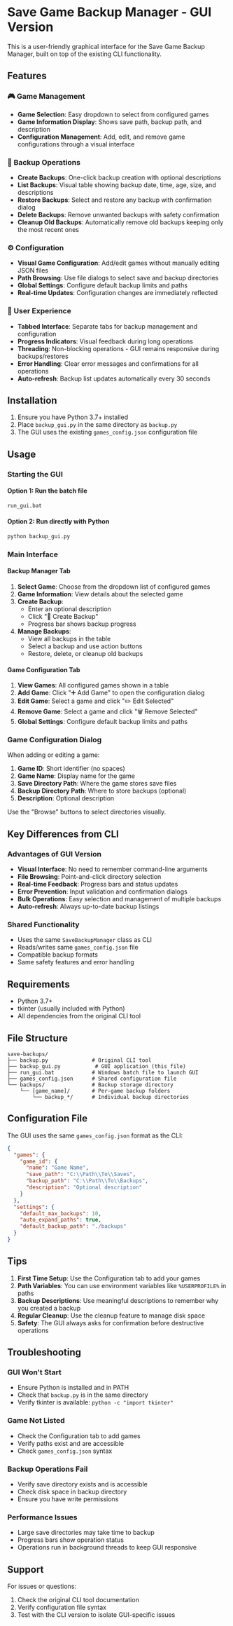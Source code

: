 # Save Game Backup Manager - GUI Version

This is a user-friendly graphical interface for the Save Game Backup Manager, built on top of the existing CLI functionality.

## Features

### 🎮 Game Management
- **Game Selection**: Easy dropdown to select from configured games
- **Game Information Display**: Shows save path, backup path, and description
- **Configuration Management**: Add, edit, and remove game configurations through a visual interface

### 💾 Backup Operations
- **Create Backups**: One-click backup creation with optional descriptions
- **List Backups**: Visual table showing backup date, time, age, size, and descriptions
- **Restore Backups**: Select and restore any backup with confirmation dialog
- **Delete Backups**: Remove unwanted backups with safety confirmation
- **Cleanup Old Backups**: Automatically remove old backups keeping only the most recent ones

### ⚙️ Configuration
- **Visual Game Configuration**: Add/edit games without manually editing JSON files
- **Path Browsing**: Use file dialogs to select save and backup directories
- **Global Settings**: Configure default backup limits and paths
- **Real-time Updates**: Configuration changes are immediately reflected

### 🚀 User Experience
- **Tabbed Interface**: Separate tabs for backup management and configuration
- **Progress Indicators**: Visual feedback during long operations
- **Threading**: Non-blocking operations - GUI remains responsive during backups/restores
- **Error Handling**: Clear error messages and confirmations for all operations
- **Auto-refresh**: Backup list updates automatically every 30 seconds

## Installation

1. Ensure you have Python 3.7+ installed
2. Place `backup_gui.py` in the same directory as `backup.py`
3. The GUI uses the existing `games_config.json` configuration file

## Usage

### Starting the GUI

#### Option 1: Run the batch file
```bash
run_gui.bat
```

#### Option 2: Run directly with Python
```bash
python backup_gui.py
```

### Main Interface

#### Backup Manager Tab
1. **Select Game**: Choose from the dropdown list of configured games
2. **Game Information**: View details about the selected game
3. **Create Backup**: 
   - Enter an optional description
   - Click "💾 Create Backup"
   - Progress bar shows backup progress
4. **Manage Backups**:
   - View all backups in the table
   - Select a backup and use action buttons
   - Restore, delete, or cleanup old backups

#### Game Configuration Tab
1. **View Games**: All configured games shown in a table
2. **Add Game**: Click "➕ Add Game" to open the configuration dialog
3. **Edit Game**: Select a game and click "✏️ Edit Selected"
4. **Remove Game**: Select a game and click "🗑️ Remove Selected"
5. **Global Settings**: Configure default backup limits and paths

### Game Configuration Dialog

When adding or editing a game:

1. **Game ID**: Short identifier (no spaces)
2. **Game Name**: Display name for the game
3. **Save Directory Path**: Where the game stores save files
4. **Backup Directory Path**: Where to store backups (optional)
5. **Description**: Optional description

Use the "Browse" buttons to select directories visually.

## Key Differences from CLI

### Advantages of GUI Version
- **Visual Interface**: No need to remember command-line arguments
- **File Browsing**: Point-and-click directory selection
- **Real-time Feedback**: Progress bars and status updates
- **Error Prevention**: Input validation and confirmation dialogs
- **Bulk Operations**: Easy selection and management of multiple backups
- **Auto-refresh**: Always up-to-date backup listings

### Shared Functionality
- Uses the same `SaveBackupManager` class as CLI
- Reads/writes same `games_config.json` file
- Compatible backup formats
- Same safety features and error handling

## Requirements

- Python 3.7+
- tkinter (usually included with Python)
- All dependencies from the original CLI tool

## File Structure

```
save-backups/
├── backup.py              # Original CLI tool
├── backup_gui.py           # GUI application (this file)
├── run_gui.bat            # Windows batch file to launch GUI
├── games_config.json      # Shared configuration file
└── backups/               # Backup storage directory
    └── [game_name]/       # Per-game backup folders
        └── backup_*/      # Individual backup directories
```

## Configuration File

The GUI uses the same `games_config.json` format as the CLI:

```json
{
  "games": {
    "game_id": {
      "name": "Game Name",
      "save_path": "C:\\Path\\To\\Saves",
      "backup_path": "C:\\Path\\To\\Backups",
      "description": "Optional description"
    }
  },
  "settings": {
    "default_max_backups": 10,
    "auto_expand_paths": true,
    "default_backup_path": "./backups"
  }
}
```

## Tips

1. **First Time Setup**: Use the Configuration tab to add your games
2. **Path Variables**: You can use environment variables like `%USERPROFILE%` in paths
3. **Backup Descriptions**: Use meaningful descriptions to remember why you created a backup
4. **Regular Cleanup**: Use the cleanup feature to manage disk space
5. **Safety**: The GUI always asks for confirmation before destructive operations

## Troubleshooting

### GUI Won't Start
- Ensure Python is installed and in PATH
- Check that `backup.py` is in the same directory
- Verify tkinter is available: `python -c "import tkinter"`

### Game Not Listed
- Check the Configuration tab to add games
- Verify paths exist and are accessible
- Check `games_config.json` syntax

### Backup Operations Fail
- Verify save directory exists and is accessible
- Check disk space in backup directory
- Ensure you have write permissions

### Performance Issues
- Large save directories may take time to backup
- Progress bars show operation status
- Operations run in background threads to keep GUI responsive

## Support

For issues or questions:
1. Check the original CLI tool documentation
2. Verify configuration file syntax
3. Test with the CLI version to isolate GUI-specific issues
